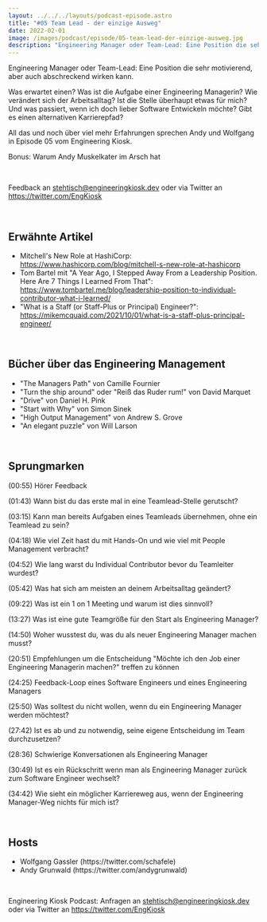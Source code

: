 ```yaml
---
layout: ../../../layouts/podcast-episode.astro
title: "#05 Team Lead - der einzige Ausweg"
date: 2022-02-01
image: /images/podcast/episode/05-team-lead-der-einzige-ausweg.jpg
description: "Engineering Manager oder Team-Lead: Eine Position die sehr motivierend, aber auch abschreckend wirken kann.Was erwartet einen? ..."
---
```


<p><span>Engineering Manager oder Team-Lead: Eine Position die sehr motivierend, aber auch abschreckend wirken kann.</span></p><p><span>Was erwartet einen? Was ist die Aufgabe einer Engineering Managerin? Wie verändert sich der Arbeitsalltag? Ist die Stelle überhaupt etwas für mich? Und was passiert, wenn ich doch lieber Software Entwickeln möchte? Gibt es einen alternativen Karrierepfad?</span></p><p><span>All das und noch über viel mehr Erfahrungen sprechen Andy und Wolfgang in Episode 05 vom Engineering Kiosk.</span></p><p><span>Bonus: Warum Andy Muskelkater im Arsch hat</span></p><p><br></p><p><span>Feedback an </span><a href="mailto:stehtisch@engineeringkiosk.dev" rel="nofollow">stehtisch@engineeringkiosk.dev</a><span> oder via Twitter an </span><a href="https://twitter.com/EngKiosk" rel="nofollow">https://twitter.com/EngKiosk</a></p><p><br></p><h2><span>Erwähnte Artikel</span></h2><ul><li><span>Mitchell&#39;s New Role at HashiCorp: </span><a href="https://www.hashicorp.com/blog/mitchell-s-new-role-at-hashicorp" rel="nofollow">https://www.hashicorp.com/blog/mitchell-s-new-role-at-hashicorp</a></li><li><span>Tom Bartel mit &#34;A Year Ago, I Stepped Away From a Leadership Position. Here Are 7 Things I Learned From That&#34;: </span><a href="https://www.tombartel.me/blog/leadership-position-to-individual-contributor-what-i-learned/" rel="nofollow">https://www.tombartel.me/blog/leadership-position-to-individual-contributor-what-i-learned/ </a></li><li><span>&#34;What is a Staff (or Staff-Plus or Principal) Engineer?&#34;: </span><a href="https://mikemcquaid.com/2021/10/01/what-is-a-staff-plus-principal-engineer/" rel="nofollow">https://mikemcquaid.com/2021/10/01/what-is-a-staff-plus-principal-engineer/ </a></li></ul><p><br></p><h2><span>Bücher über das Engineering Management</span></h2><ul><li><span>&#34;The Managers Path&#34; von Camille Fournier</span></li><li>&#34;Turn the ship around&#34; oder &#34;Reiß das Ruder rum!&#34; von David Marquet</li><li><span>&#34;Drive&#34; von Daniel H. Pink</span></li><li><span>&#34;Start with Why&#34; von Simon Sinek</span></li><li><span>&#34;High Output Management&#34; von Andrew S. Grove</span></li><li><span>&#34;An elegant puzzle&#34; von Will Larson</span></li></ul><p><br></p><h2><span>Sprungmarken</span></h2><p><span>(00:55) Hörer Feedback</span></p><p><span>(01:43) Wann bist du das erste mal in eine Teamlead-Stelle gerutscht?</span></p><p><span>(03:15) Kann man bereits Aufgaben eines Teamleads übernehmen, ohne ein Teamlead zu sein?</span></p><p><span>(04:18) Wie viel Zeit hast du mit Hands-On und wie viel mit People Management verbracht?</span></p><p><span>(04:52) Wie lang warst du Individual Contributor bevor du Teamleiter wurdest?</span></p><p><span>(05:42) Was hat sich am meisten an deinem Arbeitsalltag geändert?</span></p><p><span>(09:22) Was ist ein 1 on 1 Meeting und warum ist dies sinnvoll?</span></p><p><span>(13:27) Was ist eine gute Teamgröße für den Start als Engineering Manager?</span></p><p><span>(14:50) Woher wusstest du, was du als neuer Engineering Manager machen musst?</span></p><p><span>(20:51) Empfehlungen um die Entscheidung &#34;Möchte ich den Job einer Engineering Managerin machen?&#34; treffen zu können</span></p><p><span>(24:25) Feedback-Loop eines Software Engineers und eines Engineering Managers</span></p><p><span>(25:50) Was solltest du nicht wollen, wenn du ein Engineering Manager werden möchtest?</span></p><p><span>(27:42) Ist es ab und zu notwendig, seine eigene Entscheidung im Team durchzusetzen?</span></p><p><span>(28:36) Schwierige Konversationen als Engineering Manager</span></p><p><span>(30:49) Ist es ein Rückschritt wenn man als Engineering Manager zurück zum Software Engineer wechselt?</span></p><p><span>(34:42) Wie sieht ein möglicher Karriereweg aus, wenn der Engineering Manager-Weg nichts für mich ist?</span></p><p><br></p><h2><span>Hosts</span></h2><ul><li><span>Wolfgang Gassler (https://twitter.com/schafele)</span></li><li><span>Andy Grunwald (https://twitter.com/andygrunwald)</span></li></ul><p><br></p><p><span>Engineering Kiosk Podcast: Anfragen an </span><a href="mailto:stehtisch@engineeringkiosk.dev" rel="nofollow">stehtisch@engineeringkiosk.dev</a><span> oder via Twitter an </span><a href="https://twitter.com/EngKiosk" rel="nofollow">https://twitter.com/EngKiosk</a></p>